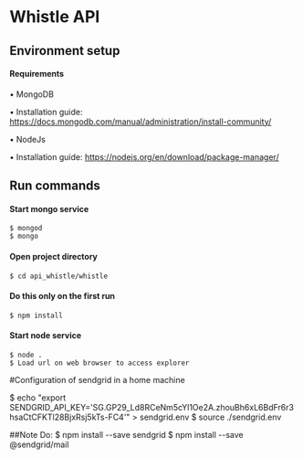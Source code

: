 # Whistle API
## Environment setup 

#### Requirements

•  MongoDB 

  • Installation guide: https://docs.mongodb.com/manual/administration/install-community/
  
•  NodeJs

  • Installation guide: https://nodejs.org/en/download/package-manager/


## Run commands
#### Start mongo service
```
$ mongod
$ mongo
```
#### Open project directory
```
$ cd api_whistle/whistle
```
#### Do this only on the first run
```
$ npm install
```
#### Start node service
```
$ node .
$ Load url on web browser to access explorer
```

#Configuration of sendgrid in a home machine

$ echo "export SENDGRID_API_KEY='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'" > sendgrid.env
$ source ./sendgrid.env

##Note
Do:
$ npm install --save sendgrid
$ npm install --save @sendgrid/mail
